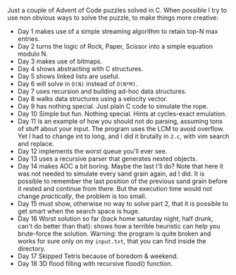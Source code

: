 Just a couple of Advent of Code puzzles solved in C. When possible I try to use non obvious ways to solve the puzzle, to make things more creative:

* Day 1 makes use of a simple streaming algorithm to retain top-N max entries.
* Day 2 turns the logic of Rock, Paper, Scissor into a simple equation modulo N.
* Day 3 makes use of bitmaps.
* Day 4 shows abstracting with C structures.
* Day 5 shows linked lists are useful.
* Day 6 will solve in `O(N)` instead of `O(N*M)`.
* Day 7 uses recursion and building ad-hoc data structures.
* Day 8 walks data structures using a velocity vector.
* Day 9 has nothing special. Just plain C code to simulate the rope.
* Day 10 Simple but fun. Nothing special. Hints at cycles-exact emulation.
* Day 11 Is an example of how you should not do parsing, assuming tons of stuff about your input. The program uses the LCM to avoid overflow. Yet I had to change int to long, and I did it brutally in `2.c`, with vim search and replace.
* Day 12 implements the worst queue you'll ever see.
* Day 13 uses a recursive parser that generates nested objects.
* Day 14 makes AOC a bit boring. Maybe the last I'll do? Note that here it was not needed to simulate every sand grain again, ad I did. It is possible to remember the last position of the previous sand grain before it rested and continue from there. But the execution time would not change *practically*, the problem is too small.
* Day 15 must show, otherwise no way to solve part 2, that it is possible to get smart when the search space is huge.
* Day 16 Worst solution so far (back home saturday night, half drunk, can't do better than that): shows how a terrible heuristic can help you brute-force the solution. Warning: the program is quite broken and works for sure only on my `input.txt`, that you can find inside the directory.
* Day 17 Skipped Tetris because of boredom & weekend.
* Day 18 3D flood filling with recursive flood() function.
